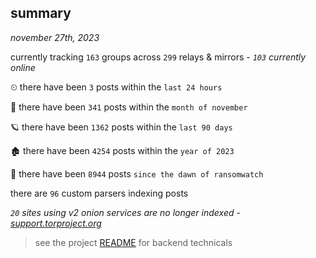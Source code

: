 
## summary
_november 27th, 2023_

currently tracking `163` groups across `299` relays & mirrors - _`103` currently online_

⏲ there have been `3` posts within the `last 24 hours`

🦈 there have been `341` posts within the `month of november`

🪐 there have been `1362` posts within the `last 90 days`

🏚 there have been `4254` posts within the `year of 2023`

🦕 there have been `8944` posts `since the dawn of ransomwatch`

there are `96` custom parsers indexing posts

_`20` sites using v2 onion services are no longer indexed - [support.torproject.org](https://support.torproject.org/onionservices/v2-deprecation/)_

> see the project [README](https://github.com/joshhighet/ransomwatch#ransomwatch--) for backend technicals
